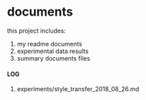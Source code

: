 # documents

this project includes:
1. my readme documents
2. experimental data results
3. summary documents files 


#### LOG
1. experiments/style_transfer_2018_08_26.md

